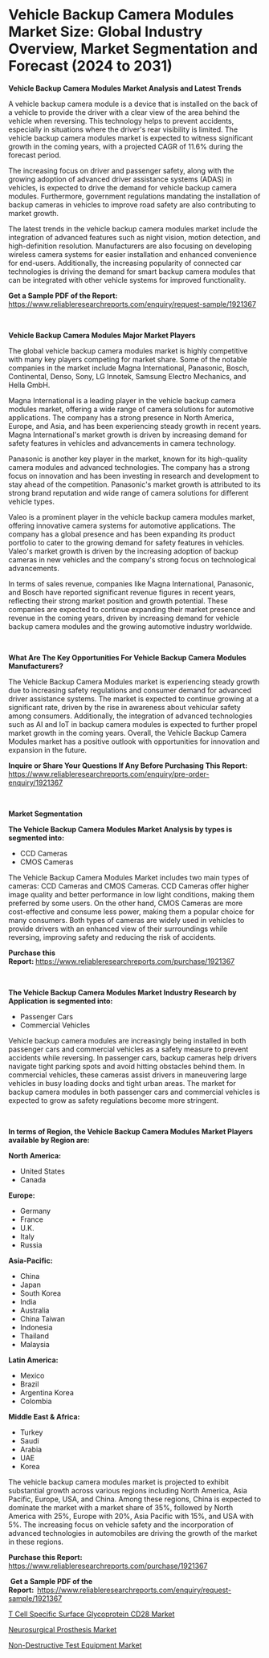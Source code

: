<p><h1>Vehicle Backup Camera Modules Market Size: Global Industry Overview, Market Segmentation and Forecast (2024 to 2031)</h1></p><p><strong>Vehicle Backup Camera Modules Market Analysis and Latest Trends</strong></p>
<p><p>A vehicle backup camera module is a device that is installed on the back of a vehicle to provide the driver with a clear view of the area behind the vehicle when reversing. This technology helps to prevent accidents, especially in situations where the driver's rear visibility is limited. The vehicle backup camera modules market is expected to witness significant growth in the coming years, with a projected CAGR of 11.6% during the forecast period.</p><p>The increasing focus on driver and passenger safety, along with the growing adoption of advanced driver assistance systems (ADAS) in vehicles, is expected to drive the demand for vehicle backup camera modules. Furthermore, government regulations mandating the installation of backup cameras in vehicles to improve road safety are also contributing to market growth.</p><p>The latest trends in the vehicle backup camera modules market include the integration of advanced features such as night vision, motion detection, and high-definition resolution. Manufacturers are also focusing on developing wireless camera systems for easier installation and enhanced convenience for end-users. Additionally, the increasing popularity of connected car technologies is driving the demand for smart backup camera modules that can be integrated with other vehicle systems for improved functionality.</p></p>
<p><strong>Get a Sample PDF of the Report:&nbsp;</strong> <a href="https://www.reliableresearchreports.com/enquiry/request-sample/1921367">https://www.reliableresearchreports.com/enquiry/request-sample/1921367</a></p>
<p>&nbsp;</p>
<p><strong>Vehicle Backup Camera Modules Major Market Players</strong></p>
<p><p>The global vehicle backup camera modules market is highly competitive with many key players competing for market share. Some of the notable companies in the market include Magna International, Panasonic, Bosch, Continental, Denso, Sony, LG Innotek, Samsung Electro Mechanics, and Hella GmbH.</p><p>Magna International is a leading player in the vehicle backup camera modules market, offering a wide range of camera solutions for automotive applications. The company has a strong presence in North America, Europe, and Asia, and has been experiencing steady growth in recent years. Magna International's market growth is driven by increasing demand for safety features in vehicles and advancements in camera technology.</p><p>Panasonic is another key player in the market, known for its high-quality camera modules and advanced technologies. The company has a strong focus on innovation and has been investing in research and development to stay ahead of the competition. Panasonic's market growth is attributed to its strong brand reputation and wide range of camera solutions for different vehicle types.</p><p>Valeo is a prominent player in the vehicle backup camera modules market, offering innovative camera systems for automotive applications. The company has a global presence and has been expanding its product portfolio to cater to the growing demand for safety features in vehicles. Valeo's market growth is driven by the increasing adoption of backup cameras in new vehicles and the company's strong focus on technological advancements.</p><p>In terms of sales revenue, companies like Magna International, Panasonic, and Bosch have reported significant revenue figures in recent years, reflecting their strong market position and growth potential. These companies are expected to continue expanding their market presence and revenue in the coming years, driven by increasing demand for vehicle backup camera modules and the growing automotive industry worldwide.</p></p>
<p>&nbsp;</p>
<p><strong>What Are The Key Opportunities For Vehicle Backup Camera Modules Manufacturers?</strong></p>
<p><p>The Vehicle Backup Camera Modules market is experiencing steady growth due to increasing safety regulations and consumer demand for advanced driver assistance systems. The market is expected to continue growing at a significant rate, driven by the rise in awareness about vehicular safety among consumers. Additionally, the integration of advanced technologies such as AI and IoT in backup camera modules is expected to further propel market growth in the coming years. Overall, the Vehicle Backup Camera Modules market has a positive outlook with opportunities for innovation and expansion in the future.</p></p>
<p><strong>Inquire or Share Your Questions If Any Before Purchasing This Report:</strong> <a href="https://www.reliableresearchreports.com/enquiry/pre-order-enquiry/1921367">https://www.reliableresearchreports.com/enquiry/pre-order-enquiry/1921367</a></p>
<p>&nbsp;</p>
<p><strong>Market Segmentation</strong></p>
<p><strong>The Vehicle Backup Camera Modules Market Analysis by types is segmented into:</strong></p>
<p><ul><li>CCD Cameras</li><li>CMOS Cameras</li></ul></p>
<p><p>The Vehicle Backup Camera Modules Market includes two main types of cameras: CCD Cameras and CMOS Cameras. CCD Cameras offer higher image quality and better performance in low light conditions, making them preferred by some users. On the other hand, CMOS Cameras are more cost-effective and consume less power, making them a popular choice for many consumers. Both types of cameras are widely used in vehicles to provide drivers with an enhanced view of their surroundings while reversing, improving safety and reducing the risk of accidents.</p></p>
<p><strong>Purchase this Report:&nbsp;</strong><a href="https://www.reliableresearchreports.com/purchase/1921367">https://www.reliableresearchreports.com/purchase/1921367</a></p>
<p>&nbsp;</p>
<p><strong>The Vehicle Backup Camera Modules Market Industry Research by Application is segmented into:</strong></p>
<p><ul><li>Passenger Cars</li><li>Commercial Vehicles</li></ul></p>
<p><p>Vehicle backup camera modules are increasingly being installed in both passenger cars and commercial vehicles as a safety measure to prevent accidents while reversing. In passenger cars, backup cameras help drivers navigate tight parking spots and avoid hitting obstacles behind them. In commercial vehicles, these cameras assist drivers in maneuvering large vehicles in busy loading docks and tight urban areas. The market for backup camera modules in both passenger cars and commercial vehicles is expected to grow as safety regulations become more stringent.</p></p>
<p>&nbsp;</p>
<p><strong>In terms of Region, the Vehicle Backup Camera Modules Market Players available by Region are:</strong></p>
<p>
    <p> <strong> North America: </strong>
        <ul>
            <li>United States</li>
            <li>Canada</li>
        </ul>
        </p> 
    <p> <strong> Europe: </strong>
        <ul>
            <li>Germany</li>
            <li>France</li>
            <li>U.K.</li>
            <li>Italy</li>
            <li>Russia</li>
        </ul>
        </p> 
    <p> <strong> Asia-Pacific: </strong>
        <ul>
            <li>China</li>
            <li>Japan</li>
            <li>South Korea</li>
            <li>India</li>
            <li>Australia</li>
            <li>China Taiwan</li>
            <li>Indonesia</li>
            <li>Thailand</li>
            <li>Malaysia</li>
        </ul>
        </p> 
    <p> <strong> Latin America: </strong>
        <ul>
            <li>Mexico</li>
            <li>Brazil</li>
            <li>Argentina Korea</li>
            <li>Colombia</li>
        </ul>
        </p> 
    <p> <strong> Middle East & Africa: </strong>
        <ul>
            <li>Turkey</li>
            <li>Saudi</li>
            <li>Arabia</li>
            <li>UAE</li>
            <li>Korea</li>
        </ul>
    </p>
    </p>
<p><p>The vehicle backup camera modules market is projected to exhibit substantial growth across various regions including North America, Asia Pacific, Europe, USA, and China. Among these regions, China is expected to dominate the market with a market share of 35%, followed by North America with 25%, Europe with 20%, Asia Pacific with 15%, and USA with 5%. The increasing focus on vehicle safety and the incorporation of advanced technologies in automobiles are driving the growth of the market in these regions.</p></p>
<p><strong>Purchase this Report: </strong><a href="https://www.reliableresearchreports.com/purchase/1921367">https://www.reliableresearchreports.com/purchase/1921367</a></p>
<p>&nbsp;<strong>Get a Sample PDF of the Report:&nbsp;&nbsp;</strong><a href="https://www.reliableresearchreports.com/enquiry/request-sample/1921367">https://www.reliableresearchreports.com/enquiry/request-sample/1921367</a></p>
<p><strong></strong></p>
<p><p><a href="https://view.publitas.com/reportprime-1/insights-into-t-cell-specific-surface-glycoprotein-cd28-market-size-analysing-market-share-trends-and-growth-from-2023-to-2030/">T Cell Specific Surface Glycoprotein CD28 Market</a></p><p><a href="https://view.publitas.com/reportprime-1/neurosurgical-prosthesis-market-size-and-growth-market-segmentation-regional-and-country-breakdowns-and-market-trends-for-period-from-2023-2030/">Neurosurgical Prosthesis Market</a></p><p><a href="https://view.publitas.com/reportprime-1/non-destructive-test-equipment-market-size-evaluating-its-market-trends-growth-and-projections-2023-2030/">Non-Destructive Test Equipment Market</a></p></p>